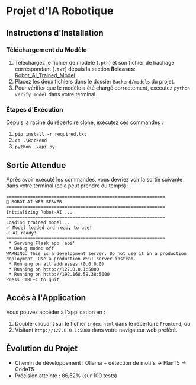 # Projet d'IA Robotique
## Instructions d'Installation
### Téléchargement du Modèle
1. Téléchargez le fichier de modèle (`.pth`) et son fichier de hachage correspondant (`.txt`) depuis la section **Releases**: [Robot_AI_Trained_Model](https://github.com/IsmaTIBU/PatotIA/releases/tag/Robot_AI_TrainedModel).
2. Placez les deux fichiers dans le dossier `Backend/models` du projet.
3. Pour vérifier que le modèle a été chargé correctement, exécutez `python verify_model` dans votre terminal.
### Étapes d'Exécution
Depuis la racine du répertoire cloné, exécutez ces commandes :
1. `pip install -r required.txt`
2. `cd .\Backend`
3. `python .\api.py`
## Sortie Attendue
Après avoir exécuté les commandes, vous devriez voir la sortie suivante dans votre terminal (cela peut prendre du temps) :
```
============================================================
🤖 ROBOT AI WEB SERVER
============================================================
Initializing Robot-AI ...
============================================================
Loading trained model...
✅ Model loaded and ready to use!
✅ AI ready!
============================================================
 * Serving Flask app 'api'
 * Debug mode: off
WARNING: This is a development server. Do not use it in a production deployment. Use a production WSGI server instead.
 * Running on all addresses (0.0.0.0)
 * Running on http://127.0.0.1:5000
 * Running on http://192.168.59.38:5000
Press CTRL+C to quit
```
## Accès à l'Application
Vous pouvez accéder à l'application en :
1. Double-cliquant sur le fichier `index.html` dans le répertoire `Frontend`, ou
2. Visitant `http://127.0.0.1:5000` dans votre navigateur web préféré.
## Évolution du Projet
- Chemin de développement : Ollama + détection de motifs → FlanT5 → CodeT5
- Précision atteinte : 86,52% (sur 100 tests)
